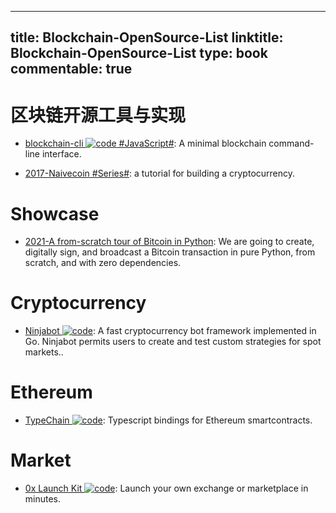 
---
title: Blockchain-OpenSource-List
linktitle: Blockchain-OpenSource-List
type: book
commentable: true
---

# 区块链开源工具与实现

- [blockchain-cli ![code](https://martrix-usa.oss-accelerate.aliyuncs.com/logo/code.svg) #JavaScript#](https://github.com/seanseany/blockchain-cli): A minimal blockchain command-line interface.

- [2017-Naivecoin #Series#](https://lhartikk.github.io/): a tutorial for building a cryptocurrency.

# Showcase

- [2021-A from-scratch tour of Bitcoin in Python](http://karpathy.github.io/2021/06/21/blockchain/): We are going to create, digitally sign, and broadcast a Bitcoin transaction in pure Python, from scratch, and with zero dependencies.

# Cryptocurrency

- [Ninjabot ![code](https://martrix-usa.oss-accelerate.aliyuncs.com/logo/code.svg)](https://github.com/rodrigo-brito/ninjabot): A fast cryptocurrency bot framework implemented in Go. Ninjabot permits users to create and test custom strategies for spot markets..

# Ethereum

- [TypeChain ![code](https://martrix-usa.oss-accelerate.aliyuncs.com/logo/code.svg)](https://github.com/Neufund/TypeChain): Typescript bindings for Ethereum smartcontracts.

# Market

- [0x Launch Kit ![code](https://martrix-usa.oss-accelerate.aliyuncs.com/logo/code.svg)](https://0x.org/launch-kit): Launch your own exchange or marketplace in minutes.

    